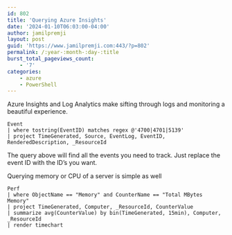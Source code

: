 ```yaml
---
id: 802
title: 'Querying Azure Insights'
date: '2024-01-10T06:03:00-04:00'
author: jamilpremji
layout: post
guid: 'https://www.jamilpremji.com:443/?p=802'
permalink: /:year-:month-:day-:title
burst_total_pageviews_count:
    - '7'
categories:
    - azure
    - PowerShell
---
```


Azure Insights and Log Analytics make sifting through logs and monitoring a beautiful experience.

```
Event 
| where tostring(EventID) matches regex @'4700|4701|5139'
| project TimeGenerated, Source, EventLog, EventID, RenderedDescription, _ResourceId

```

The query above will find all the events you need to track. Just replace the event ID with the ID’s you want.

Querying memory or CPU of a server is simple as well

```
Perf
| where ObjectName == "Memory" and CounterName == "Total MBytes Memory"
| project TimeGenerated, Computer, _ResourceId, CounterValue
| summarize avg(CounterValue) by bin(TimeGenerated, 15min), Computer, _ResourceId
| render timechart

```